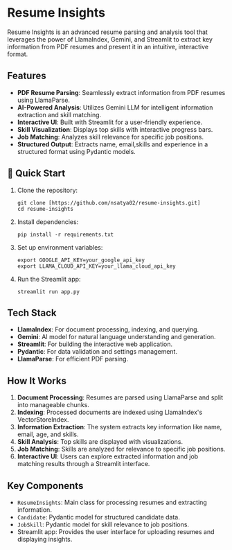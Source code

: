 # Resume Insights

Resume Insights is an advanced resume parsing and analysis tool that leverages the power of LlamaIndex, Gemini, and Streamlit to extract key information from PDF resumes and present it in an intuitive, interactive format.

## Features

- **PDF Resume Parsing**: Seamlessly extract information from PDF resumes using LlamaParse.
- **AI-Powered Analysis**: Utilizes Gemini LLM for intelligent information extraction and skill matching.
- **Interactive UI**: Built with Streamlit for a user-friendly experience.
- **Skill Visualization**: Displays top skills with interactive progress bars.
- **Job Matching**: Analyzes skill relevance for specific job positions.
- **Structured Output**: Extracts name, email,skills and experience in a structured format using Pydantic models.

## 🚀 Quick Start

1. Clone the repository:
   ```
   git clone [https://github.com/nsatya02/resume-insights.git]
   cd resume-insights
   ```

2. Install dependencies:
   ```
   pip install -r requirements.txt
   ```

3. Set up environment variables:
   ```
   export GOOGLE_API_KEY=your_google_api_key
   export LLAMA_CLOUD_API_KEY=your_llama_cloud_api_key
   ```

4. Run the Streamlit app:
   ```
   streamlit run app.py
   ```

## Tech Stack

- **LlamaIndex**: For document processing, indexing, and querying.
- **Gemini**: AI model for natural language understanding and generation.
- **Streamlit**: For building the interactive web application.
- **Pydantic**: For data validation and settings management.
- **LlamaParse**: For efficient PDF parsing.

## How It Works

1. **Document Processing**: Resumes are parsed using LlamaParse and split into manageable chunks.
2. **Indexing**: Processed documents are indexed using LlamaIndex's VectorStoreIndex.
3. **Information Extraction**: The system extracts key information like name, email, age, and skills.
4. **Skill Analysis**: Top skills are displayed with visualizations.
5. **Job Matching**: Skills are analyzed for relevance to specific job positions.
6. **Interactive UI**: Users can explore extracted information and job matching results through a Streamlit interface.

##  Key Components

- `ResumeInsights`: Main class for processing resumes and extracting information.
- `Candidate`: Pydantic model for structured candidate data.
- `JobSkill`: Pydantic model for skill relevance to job positions.
- Streamlit app: Provides the user interface for uploading resumes and displaying insights.

